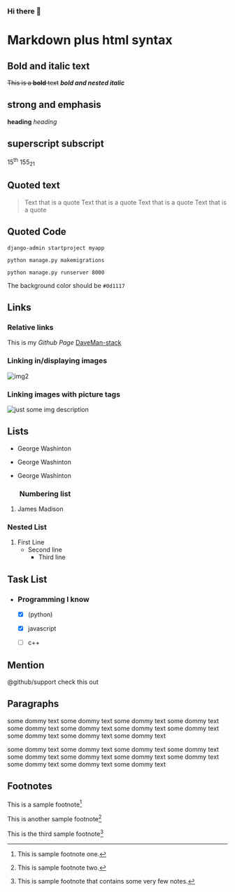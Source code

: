 ### Hi there 👋

# Markdown plus html syntax

## Bold and italic text
~~This is a **bold** text~~
***bold and nested _italic_***
## strong and emphasis 
<strong>heading</strong>
<em>heading</em>

## superscript subscript
15<sup>th</sup>
155<sub>21</sub>


## Quoted text

> Text that is a quote Text that is a quote Text that is a quote Text that is a quote

## Quoted Code

```
django-admin startproject myapp

python manage.py makemigrations

python manage.py runserver 8000

```


The background color should be `#0d1117`

## Links

### Relative links
This is my _Github Page_ [DaveMan-stack]('https://www.github.com/DaveMan-stack')


### Linking in/displaying images

![img2](https://user-images.githubusercontent.com/75188279/217598157-6d61245c-0c1a-4fb2-a173-0fd98b80c5f7.jpg)


### Linking images with picture tags



<picture>
    <source media="(prefers-color-scheme: light)" srcset="img1.jpg">
    <img alt="just some img description">
</picture>

## Lists
* George Washinton
- George Washinton
+ George Washinton

### <ul>Numbering list</ul>
1. James Madison

### Nested List
1. First Line
   - Second line
     - Third line

## Task List
   - ### Programming I know
     - [x] \(python)
     - [x] javascript
     - [ ] c++


## Mention

@github/support check this out

## Paragraphs

some dommy text some dommy text some dommy text some dommy text some dommy text some dommy text some dommy text some dommy text some dommy text some dommy text some dommy text

some dommy text some dommy text some dommy text some dommy text some dommy text some dommy text some dommy text some dommy text some dommy text some dommy text some dommy text

## Footnotes

This is a sample footnote[^sample1]

This is another sample footnote[^sample2]

This is the third sample footnote[^additional-info]

[^sample1]: This is sample footnote one.

[^sample2]: This is sample footnote two.

[^additional-info]: This is sample footnote that contains some very few notes.
<!--
**DaveMan-stack/DaveMan-stack** is a ✨ _special_ ✨ repository because its `README.md` (this file) appears on your GitHub profile.

Here are some ideas to get you started:

- 🔭 I’m currently working on ...
- 🌱 I’m currently learning ...
- 👯 I’m looking to collaborate on ...
- 🤔 I’m looking for help with ...
- 💬 Ask me about ...
- 📫 How to reach me: ...
- 😄 Pronouns: ...
- ⚡ Fun fact: ...
-->
